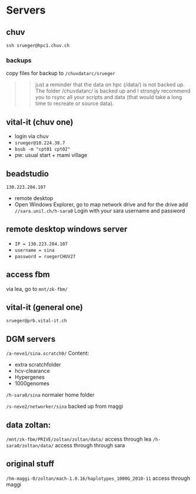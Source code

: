 # Servers

## chuv
`ssh srueger@hpc1.chuv.ch`

### backups
copy files for backup to
`/chuvdatarc/srueger`
>> just a reminder that the data on hpc (/data/) is not backed up. The folder /chuvdatarc/ is backed up and I strongly recommend you to rsync all your scripts and data (that would take a long time to recreate or source data).

## vital-it (chuv one)
* login via chuv
* `srueger@10.224.38.7`
* `bsub -m "cpt01 cpt02"`
* pw: usual start + mami village

## beadstudio
`130.223.204.107`
* remote desktop 
* Open Windows Explorer, go to map network drive and for the drive add
`//sara.unil.ch/h-sara0`
Login with your sara username and password

## remote desktop windows server
* `IP = 130.223.204.107`
* `username = sina`
* `password = ruegerCHUV27 `

## access fbm
via lea, go to `mnt/zk-fbm/`

## vital-it (general one)
`srueger@prb.vital-it.ch`

## DGM servers
`/a-neve1/sina.scratch0/`
Content:
* extra scratchfolder
* hcv-clearance
* Hypergenes 
* 1000genomes

`/h-sara0/sina`
normaler home folder

`/s-neve2/networker/sina`
backed up from maggi

## data zoltan:
```/mnt/zk-fbm/PRIVE/zoltan/zoltan/data/```
access through lea
```/h-sara0/zoltan/data/```
access through through sara

## original stuff
```/hm-maggi-0/zoltan/mach-1.0.16/haplotypes_1000G_2010-11```
access through maggi 

